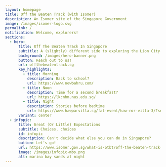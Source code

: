 ```yaml
---
layout: homepage
title: Off the Beaten Track (with Isomer)
description: An Isomer site of the Singapore Government
image: /images/isomer-logo.svg
permalink: /
notification: Welcome, explorers!
sections:
  - hero:
      title: Off The Beaten Track In Singapore
      subtitle: A (slightly) different side to exploring the Lion City
      background: /images/hero-banner.png
      button: Reach out to us!
      url: offthebeatentrack.sg
      key_highlights:
        - title: Morning
          description: Back to school?
          url: https://www.newbahru.com/
        - title: Noon
          description: Time for a second breakfast?
          url: https://lkcnhm.nus.edu.sg/
        - title: Night
          description: Stories before bedtime
          url: https://www.hawparvilla.sg/fat-event/haw-ror-villa-3/?sd=1729278000&ed=1729983600
      variant: center
  - infopic:
      title: Great (Or Little) Expectations
      subtitle: Choices, choices
      id: infopic
      description: Can't decide what else you can do in Singapore?
      button: Let's go!
      url: https://www.isomer.gov.sg/what-is-otbt/off-the-beaten-track-itineraries/
      image: /images/infopic-mbs.png
      alt: marina bay sands at night
---
```


